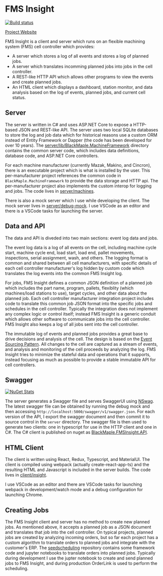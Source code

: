 # FMS Insight

[![Build status](https://ci.appveyor.com/api/projects/status/qfbp2wstg3if04t4?svg=true)](https://ci.appveyor.com/project/wuzzeb/fms-insight)

[Project Website](https://fms-insight.seedtactics.com)

FMS Insight is a client and server which runs on an flexible machining system (FMS)
cell controller which provides:

* A server which stores a log of all events and stores a log of planned jobs.
* A server which translates incomming planned jobs into jobs in the cell controller.
* A REST-like HTTP API which allows other programs to view the events and create planned jobs.
* An HTML client which displays a dashboard, station monitor, and data analysis
  based on the log of events, planned jobs, and current cell status.

## Server

The server is written in C# and uses ASP.NET Core to expose a HTTP-based JSON
and REST-like API. The server uses two local SQLite databases to store the
log and job data which for historical reasons use a custom ORM instead of
Entity Framework or Dapper (the code has been developed for over 10 years).
The [server/lib/BlackMaple.MachineFramework](https://bitbucket.org/blackmaple/fms-insight/src/default/server/lib/BlackMaple.MachineFramework)
directory contains the common server code, which includes data definitions,
database code, and ASP.NET Core controllers.

For each machine manufacturer (currently Mazak, Makino, and Cincron),
there is an executable project which is what is installed by the user.
This per-manufacturer project references the common code in `BlackMaple.MachineFramework`
to provide the data storage and HTTP api.  The per-manufacturer project
also implements the custom interop for logging and jobs.  The code lives
in [server/machines](https://bitbucket.org/blackmaple/fms-insight/src/default/server/machines/).

There is also a mock server which I use while developing the client.  The mock
server lives in [server/debug-mock](https://bitbucket.org/blackmaple/fms-insight/src/default/server/debug-mock/).  I
use VSCode as an editor and there is a VSCode tasks for launching the server.

## Data and API

The data and API is diveded into two main sections: event log data and jobs.

The event log data is a log of all events on the cell, including machine cycle
start, machine cycle end, load start, load end, pallet movements,
inspections, serial assignment, wash, and others. The logging format is
common and shared between all cell manufacturers, with specific details of
each cell controller manufacturer's log hidden by custom code which
translates the log events into the common FMS Insight log.

For jobs, FMS Insight defines a common JSON definition of a planned job which
includes the part name, program, pallets, flexiblity (which machines/load
stations to use), target cycles, and other data about the planned job. Each
cell controller manufacturer integration project includes code to translate
this common job JSON format into the specific jobs and schedules in the cell
controller. Typically the integration does not implement any complex logic or
control itself; instead FMS Insight is a generic conduit which allows other
software to communicate jobs into the cell controller.  FMS Insight also keeps
a log of all jobs sent into the cell controller.

The immutable log of events and planned jobs provides a great base to drive
decisions and analysis of the cell. The design is based on the
[Event Sourcing Pattern](https://martinfowler.com/eaaDev/EventSourcing.html).
All changes to the cell are captured as a stream of events, and analysis and
monitoring of the cell proceeds by analyzing the log.  FMS Insight tries to
minimize the stateful data and operations that it supports, instead focusing
as much as possible to provide a stable immutable API for cell controllers.

## Swagger

[![NuGet Stats](https://img.shields.io/nuget/v/BlackMaple.FMSInsight.API.svg)](https://www.nuget.org/packages/BlackMaple.FMSInsight.API/)

The server generates a Swagger file and serves SwaggerUI using [NSwag](https://github.com/RSuter/NSwag).
The latest swagger file can be obtained by running the debug mock and then accessing `http://localhost:5000/swagger/v1/swagger.json`.  For each version of the API, I export the swagger document
and then commit it to source control in the `server` directory.  The swagger file is then used to generate two
clients: one in typescript for use in the HTTP client and one in C#.  The C# client is published on
nuget as [BlackMaple.FMSInsight.API](https://www.nuget.org/packages/BlackMaple.FMSInsight.API/).

## HTML Client

The client is written using React, Redux, Typescript, and MaterialUI.  The
client is compiled using webpack (actually create-react-app-ts) and the resulting
HTML and Javascript is included in the server builds.  The code lives in
[client/insight](https://bitbucket.org/blackmaple/fms-insight/src/default/client/insight/).

I use VSCode as an editor and there are VSCode tasks for launching webpack
in development/watch mode and a debug configuration for launching Chrome.

## Creating Jobs

The FMS Insight client and server has no method to create new planned jobs.
As mentioned above, it accepts a planned job as a JSON document and
translates that job into the cell controller. On typical projects, planned
jobs are created by analyzing incoming orders, but so far each project has a
custom algorithm to translate orders to planned jobs and integrate with the
customer's ERP. The
[seedscheduling](https://bitbucket.org/blackmaple/seedscheduling) repository
contains some framework code and jupyter notebooks to translate orders into
planned jobs. Typically during development I use the jupter notebook to
create and send planned jobs to FMS Insight, and during production OrderLink
is used to perform the scheduling.